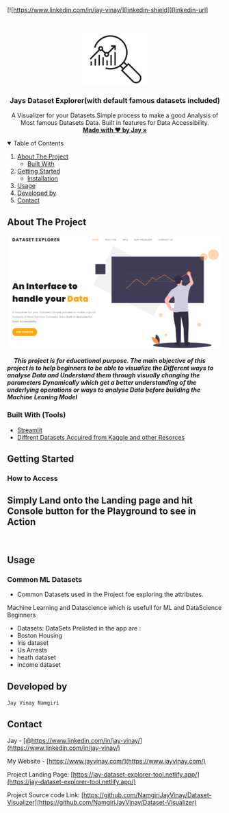 

[![https://www.linkedin.com/in/jay-vinay/][linkedin-shield]][linkedin-url]



<!-- PROJECT LOGO -->
<br />
<p align="center">
  <a href="https://github.com/othneildrew/Best-README-Template">
    <img src="logoexplore.jpg" alt="Logo" width="30%" height="30%">
  </a>

  <h3 align="center">Jays Dataset Explorer(with default famous datasets included)</h3>

  <p align="center">
A Visualizer for your Datasets.Simple process to make a good Analysis of Most famous Datasets Data. Built in features for Data Accessibility.    <br />
    <a href="https://jay-dataset-explorer-tool.netlify.app/"><strong>Made with ♥ by Jay
 »</strong></a>
    
  </p>
</p>



<!-- TABLE OF CONTENTS -->
<details open="open">
  <summary>Table of Contents</summary>
  <ol>
    <li>
      <a href="#about-the-project">About The Project</a>
      <ul>
        <li><a href="#built-with">Built With</a></li>
      </ul>
    </li>
    <li>
      <a href="#getting-started">Getting Started</a>
      <ul>
        <li><a href="#installation">Installation</a></li>
      </ul>
    </li>
    <li><a href="#usage">Usage</a></li>
    <li><a href="#contributing">Developed by</a></li>
    <li><a href="#contact">Contact</a></li>

  </ol>
</details>



<!-- ABOUT THE PROJECT -->
## About The Project

[![Product Name Screen Shot][product-screenshot]](https://example.com)

&nbsp;&nbsp;&nbsp;&nbsp;*__This project is for educational purpose. The main objective of this project is to help beginners to be able to visualize the Different ways to analyse Data and Understand them through visually changing the parameters Dynamically which get a better understanding of the underlying operations or ways to analyse Data before building the Machine Leaning Model__*

### Built With (Tools)

* [Streamlit](https://streamlit.io/)
* [Diffrent Datasets Accuired from Kaggle and other Resorces](https://www.kaggle.com/datasets)


<!-- GETTING STARTED -->
## Getting Started

### How to Access

## Simply Land onto the Landing page and hit Console button for the Playground to see in Action
<br>


<!-- USAGE EXAMPLES -->
## Usage

### Common ML Datasets

+ Common Datasets used in the Project foe exploring the attributes.

 Machine Learning and Datascience which is usefull for ML and DataScience Beginners
+ Datasets: DataSets Prelisted in the app are :
+ Boston Housing
+ Iris dataset
+ Us Arrests
+ heath dataset
+ income dataset


<!-- CONTRIBUTING -->

## Developed by
    Jay Vinay Namgiri





<!-- CONTACT -->
## Contact

Jay - [@https://www.linkedin.com/in/jay-vinay/](https://www.linkedin.com/in/jay-vinay/)

My Website - [https://www.jayvinay.com/](https://www.jayvinay.com/)


Project  Landing Page: [https://jay-dataset-explorer-tool.netlify.app/](https://jay-dataset-explorer-tool.netlify.app/)

Project  Source code Link: [https://github.com/NamgiriJayVinay/Dataset-Visualizer](https://github.com/NamgiriJayVinay/Dataset-Visualizer)




<!-- MARKDOWN LINKS & IMAGES -->
<!-- https://www.markdownguide.org/basic-syntax/#reference-style-links -->
[contributors-shield]: https://img.shields.io/github/contributors/othneildrew/Best-README-Template.svg?style=for-the-badge
[contributors-url]: https://www.jayvinay.com/

[linkedin-shield]: https://img.shields.io/badge/-LinkedIn-black.svg?style=for-the-badge&logo=linkedin&colorB=555
[linkedin-url]: https://www.linkedin.com/in/jay-vinay/
[product-screenshot]: datasettheme.png
